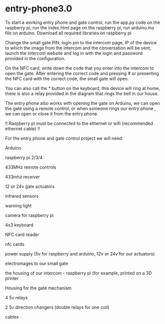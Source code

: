 # entry-phone3.0

To start a working entry phone and gate control, run the app.py code on the raspberry pi, run the index.html page on the raspberry pi,
run arduino.ino file on arduino. Download all required libraries on raspberry pi

Change the small gate PIN, login pin to the intercom page, IP of the device to which the image from the intercom and the conversation will be sent, launch the intercom website and log in with the login and password provided in the configuration.

On the NFC card, write down the code that you enter into the intercom to open the gate. After entering the correct code and pressing # or presenting the NFC card with the correct code, the small gate will open.

You can also call the * button on the keyboard, this device will ring at home, there is also a relay provided in the diagram that rings the bell in our house.

The entry phone also works with opening the gate on Arduino, we can open the gate using a remote control, or when someone rings our entry phone , we can open or close it from the entry phone.

!! Raspberry pi must be connected to the ethernet or wifi (recommended ethernet cable) !!

For the entry phone and gate control project we will need:

Arduino

raspberry pi 2/3/4

433MHz remote controls

433mhz receiver

12 or 24v gate actuators

infrared sensors 

warning light

camera for raspberry pi

4x3 keyboard

NFC card reader

nfc cards

power supply (5v for raspberry and arduino, 12v or 24v for our actuators)

electromages to our small gate

the housing of our intercom - raspberry pi (for example, printed on a 3D printer

Housing for the gate mechanism

4 5v relays

2 5v direction changers (double relays for one coil)

cables



